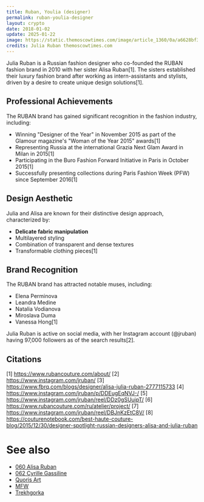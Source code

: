 ```yaml
---
title: Ruban, Youlia (designer)
permalink: ruban-youlia-designer
layout: crypto
date: 2018-01-02
update: 2025-01-22
image: https://static.themoscowtimes.com/image/article_1360/0a/a6628bf3ab204ce9a52adc71fcb93ffd.jpg
credits: Julia Ruban themoscowtimes.com
---
```


Julia Ruban is a Russian fashion designer who co-founded the RUBAN fashion brand in 2010 with her sister Alisa Ruban[1]. The sisters established their luxury fashion brand after working as intern-assistants and stylists, driven by a desire to create unique design solutions[1].

## Professional Achievements

The RUBAN brand has gained significant recognition in the fashion industry, including:
- Winning "Designer of the Year" in November 2015 as part of the Glamour magazine's "Woman of the Year 2015" awards[1]
- Representing Russia at the international Grazia Next Glam Award in Milan in 2015[1]
- Participating in the Buro Fashion Forward Initiative in Paris in October 2015[1]
- Successfully presenting collections during Paris Fashion Week (PFW) since September 2016[1]

## Design Aesthetic

Julia and Alisa are known for their distinctive design approach, characterized by:
- **Delicate fabric manipulation**
- Multilayered styling
- Combination of transparent and dense textures
- Transformable clothing pieces[1]

## Brand Recognition

The RUBAN brand has attracted notable muses, including:
- Elena Perminova
- Leandra Medine
- Natalia Vodianova
- Miroslava Duma
- Vanessa Hong[1]

Julia Ruban is active on social media, with her Instagram account (@jruban) having 97,000 followers as of the search results[2].

## Citations

[1] https://www.rubancouture.com/about/
[2] https://www.instagram.com/jruban/
[3] https://www.fbrq.com/blogs/designer/alisa-julia-ruban-2777115733
[4] https://www.instagram.com/jruban/p/DDEugEqNVJ-/
[5] https://www.instagram.com/jruban/reel/DDz0gSUuipT/
[6] https://www.rubancouture.com/ru/atelier/project/
[7] https://www.instagram.com/jruban/reel/DBJnKzEtC8V/
[8] https://couturenotebook.com/best-haute-couture-blog/2015/12/30/designer-spotlight-russian-designers-alisa-and-julia-ruban

# See also

+ [060 Alisa Ruban](060-alisa-ruban)
+ [062 Cyrille Gassiline](062-cyrille-gassiline)
+ [Quoris Art](quoris-art)
+ [MFW](mfw)
+ [Trekhgorka](trekhgorka)

